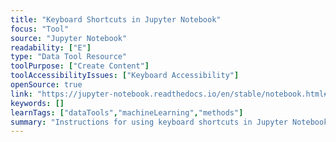 ```yaml
---
title: "Keyboard Shortcuts in Jupyter Notebook"
focus: "Tool"
source: "Jupyter Notebook"
readability: ["E"]
type: "Data Tool Resource"
toolPurpose: ["Create Content"]
toolAccessibilityIssues: ["Keyboard Accessibility"]
openSource: true
link: "https://jupyter-notebook.readthedocs.io/en/stable/notebook.html#keyboard-shortcuts"
keywords: []
learnTags: ["dataTools","machineLearning","methods"]
summary: "Instructions for using keyboard shortcuts in Jupyter Notebook. "
---
```


